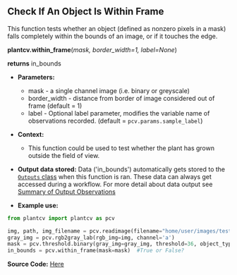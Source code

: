 ## Check If An Object Is Within Frame

This function tests whether an object (defined as nonzero pixels in a mask) falls completely within the bounds of an 
image, or if it touches the edge.

**plantcv.within_frame**(*mask, border_width=1, label=None*)

**returns** in_bounds

- **Parameters:**
    - mask - a single channel image (i.e. binary or greyscale)
    - border_width - distance from border of image considered out of frame (default = 1)
    - label - Optional label parameter, modifies the variable name of observations recorded. (default = `pcv.params.sample_label`)

- **Context:**
    - This function could be used to test whether the plant has grown outside the field of view.
    
- **Output data stored:** Data ('in_bounds') automatically gets stored to the [`Outputs` class](outputs.md) when this function is ran. 
    These data can always get accessed during a workflow. For more detail about data output see 
    [Summary of Output Observations](output_measurements.md#summary-of-output-observations)

- **Example use:**

```python
from plantcv import plantcv as pcv      

img, path, img_filename = pcv.readimage(filename="home/user/images/test-image.tif")
gray_img = pcv.rgb2gray_lab(rgb_img=img, channel='a')
mask = pcv.threshold.binary(gray_img=gray_img, threshold=36, object_type='light')
in_bounds = pcv.within_frame(mask=mask)  #True or False?

```

**Source Code:** [Here](https://github.com/danforthcenter/plantcv/blob/main/plantcv/plantcv/within_frame.py)
